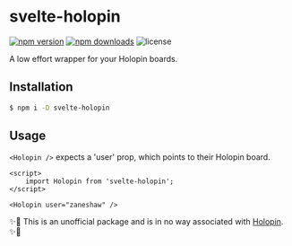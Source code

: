 # svelte-holopin

[![npm version](https://img.shields.io/npm/v/svelte-holopin.svg)](https://www.npmjs.com/package/svelte-holopin)
[![npm downloads](https://img.shields.io/npm/dw/svelte-holopin.svg)](https://www.npmjs.com/package/svelte-holopin)
![license](https://img.shields.io/npm/l/svelte-holopin)

A low effort wrapper for your Holopin boards.

## Installation

```bash
$ npm i -D svelte-holopin
```

## Usage

`<Holopin />` expects a 'user' prop, which points to their Holopin board.

```svelte
<script>
	import Holopin from 'svelte-holopin';
</script>

<Holopin user="zaneshaw" />
```

✨🦖 This is an unofficial package and is in no way associated with [Holopin](https://holopin.io/). ✨🦖
